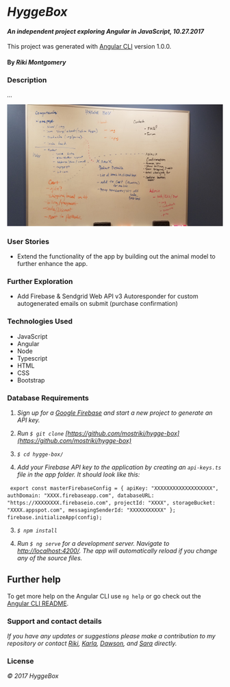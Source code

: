 
# _HyggeBox_

#### _An independent project exploring Angular in JavaScript, 10.27.2017_

This project was generated with [Angular CLI](https://github.com/angular/angular-cli) version 1.0.0.

#### By _Riki Montgomery_

### Description

_..._

![whiteboard notes](src/assets/img/whteboard.jpg)

### User Stories

* Extend the functionality of the app by building out the animal model to further enhance the app.

### Further Exploration

* Add Firebase & Sendgrid Web API v3 Autoresponder for custom autogenerated emails on submit (purchase confirmation)

### Technologies Used

* JavaScript
* Angular
* Node
* Typescript
* HTML
* CSS
* Bootstrap

### Database Requirements

1. _Sign up for a [Google Firebase](https://firebase.google.com/) and start a new project to generate an API key._


1. _Run `$ git clone` [https://github.com/mostriki/hygge-box](https://github.com/mostriki/hygge-box)_

2. _`$ cd hygge-box/`_

1. _Add your Firebase API key to the application by creating an `api-keys.ts` file in the app folder. It should look like this:_

` export const masterFirebaseConfig = {
  apiKey: "XXXXXXXXXXXXXXXXXXX",
  authDomain: "XXXX.firebaseapp.com",
  databaseURL: "https://XXXXXXXX.firebaseio.com",
  projectId: "XXXX",
  storageBucket: "XXXX.appspot.com",
  messagingSenderId: "XXXXXXXXXXX"
};
firebase.initializeApp(config);`

3. _`$ npm install`_

4. _Run `$ ng serve` for a development server. Navigate to [http://localhost:4200/](http://localhost:4200/). The app will automatically reload if you change any of the source files._

## Further help

To get more help on the Angular CLI use `ng help` or go check out the [Angular CLI README](https://github.com/angular/angular-cli/blob/master/README.md).

### Support and contact details

_If you have any updates or suggestions please make a contribution to my repository or  contact [Riki](mostriki820@gmail.com), [Karla](), [Dawson](), and [Sara]() directly._

### License

_© 2017 HyggeBox_
